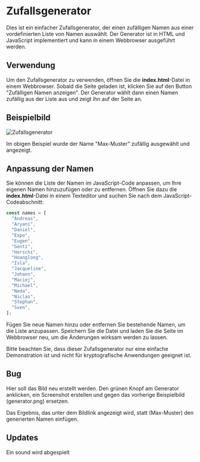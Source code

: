 # Zufallsgenerator
 
 Dies ist ein einfacher Zufallsgenerator, der einen zufälligen Namen aus einer vordefinierten Liste von Namen auswählt. Der Generator ist in HTML und JavaScript implementiert und kann in einem Webbrowser ausgeführt werden.

 ## Verwendung

 Um den Zufallsgenerator zu verwenden, öffnen Sie die **index.html**-Datei in einem Webbrowser. Sobald die Seite geladen ist, klicken Sie auf den Button "Zufälligen Namen anzeigen". Der Generator wählt dann einen Namen zufällig aus der Liste aus und zeigt ihn auf der Seite an.

 ## Beispielbild

 ![Zufallsgenerator](generator.png)

Im obigen Beispiel wurde der Name "Max-Muster" zufällig ausgewählt und angezeigt.

## Anpassung der Namen

Sie können die Liste der Namen im JavaScript-Code anpassen, um Ihre eigenen Namen hinzuzufügen oder zu entfernen. Öffnen Sie dazu die **index.html**-Datei in einem Texteditor und suchen Sie nach dem JavaScript-Codeabschnitt:

```js
const names = [
  "Andreas",
  "Aryani",
  "Daniel",
  "Expo",
  "Eugen",
  "Genti",
  "Horschi",
  "Hoanglong",
  "Isla",
  "Jacqueline",
  "Johann",
  "Maciej",
  "Michael",
  "Neda",
  "Niclas",
  "Stephan",
  "Sven",
];
```
Fügen Sie neue Namen hinzu oder entfernen Sie bestehende Namen, um die Liste anzupassen. Speichern Sie die Datei und laden Sie die Seite im Webbrowser neu, um die Änderungen wirksam werden zu lassen.

Bitte beachten Sie, dass dieser Zufallsgenerator nur eine einfache Demonstration ist und nicht für kryptografische Anwendungen geeignet ist.

## Bug

Hier soll das Bild neu erstellt werden.
Den grünen Knopf am Generator anklicken, ein Screenshot erstellen und gegen das vorherige Beispielbild (generator.png) ersetzen.

Das Ergebnis, das unter dem Bildlink  angezeigt wird, statt (Max-Muster) den generierten Namen einfügen.

## Updates

Ein sound wird abgespielt
